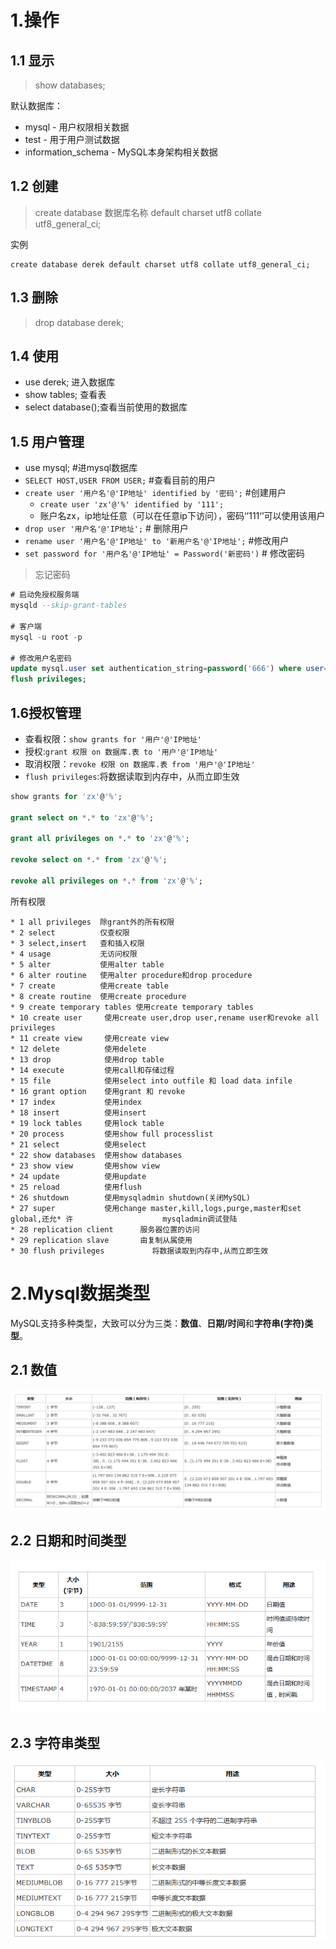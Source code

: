 
# 1.操作
## 1.1 显示

> show databases;

默认数据库：

* mysql - 用户权限相关数据
* test - 用于用户测试数据
* information_schema - MySQL本身架构相关数据

## 1.2 创建

> create database 数据库名称 default charset utf8 collate utf8_general_ci;

实例

```
create database derek default charset utf8 collate utf8_general_ci;
```

## 1.3 删除

> drop database derek;

## 1.4 使用

* use derek;        进入数据库
* show tables;      查看表
* select database();查看当前使用的数据库

## 1.5 用户管理

* use mysql;                        #进mysql数据库
* `SELECT HOST,USER FROM USER;`     #查看目前的用户
* `create user '用户名'@'IP地址' identified by '密码';` #创建用户
  * `create user 'zx'@'%' identified by '111';`
  * 账户名zx，ip地址任意（可以在任意ip下访问），密码‘’111‘’可以使用该用户
* `drop user '用户名'@'IP地址';` # 删除用户
* `rename user '用户名'@'IP地址' to '新用户名'@'IP地址';` #修改用户
* `set password for '用户名'@'IP地址' = Password('新密码')` # 修改密码

> 忘记密码

```sql
# 启动免授权服务端
mysqld --skip-grant-tables

# 客户端
mysql -u root -p

# 修改用户名密码
update mysql.user set authentication_string=password('666') where user='root';
flush privileges;
```

## 1.6授权管理

* 查看权限：`show grants for '用户'@'IP地址'`
* 授权:`grant 权限 on 数据库.表 to '用户'@'IP地址'`
* 取消权限：`revoke 权限 on 数据库.表 from '用户'@'IP地址'`
* `flush privileges`:将数据读取到内存中，从而立即生效  

```sql
show grants for 'zx'@'%';

grant select on *.* to 'zx'@'%';

grant all privileges on *.* to 'zx'@'%';

revoke select on *.* from 'zx'@'%';

revoke all privileges on *.* from 'zx'@'%';
```

所有权限

```
* 1 all privileges  除grant外的所有权限
* 2 select          仅查权限
* 3 select,insert   查和插入权限
* 4 usage           无访问权限
* 5 alter           使用alter table
* 6 alter routine   使用alter procedure和drop procedure
* 7 create          使用create table
* 8 create routine  使用create procedure
* 9 create temporary tables 使用create temporary tables
* 10 create user     使用create user,drop user,rename user和revoke all privileges
* 11 create view     使用create view
* 12 delete          使用delete
* 13 drop            使用drop table
* 14 execute         使用call和存储过程
* 15 file            使用select into outfile 和 load data infile
* 16 grant option    使用grant 和 revoke
* 17 index           使用index
* 18 insert          使用insert
* 19 lock tables     使用lock table
* 20 process         使用show full processlist
* 21 select          使用select
* 22 show databases  使用show databases
* 23 show view       使用show view
* 24 update          使用update
* 25 reload          使用flush
* 26 shutdown        使用mysqladmin shutdown(关闭MySQL)
* 27 super           使用change master,kill,logs,purge,master和set global,还允* 许                    mysqladmin调试登陆
* 28 replication client      服务器位置的访问
* 29 replication slave       由复制从属使用
* 30 flush privileges　　　    　将数据读取到内存中,从而立即生效
```

# 2.Mysql数据类型
MySQL支持多种类型，大致可以分为三类：**数值**、**日期/时间**和**字符串(字符)类型**。

## 2.1 数值

![mysql数值](image/01_01.jpg)

## 2.2 日期和时间类型

![日期和时间类型](image/01_02.jpg)

## 2.3 字符串类型

![字符串类型](image/01_03.jpg)